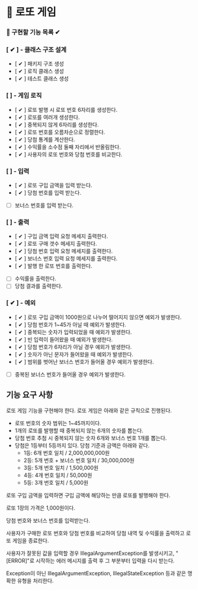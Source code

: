 # 🎰 로또 게임

### 🎯 구현할 기능 목록 ✔


### [ ✔ ] - 클래스 구조 설계
- [ ✔ ] 패키지 구조 생성
- [ ✔ ] 로직 클래스 생성 
- [ ✔ ] 테스트 클래스 생성

### [  ] - 게임 로직

- [ ✔ ] 로또 발행 시 로또 번호 6자리를 생성한다.
- [ ✔ ] 로또를 여러개 생성한다.
- [ ✔ ] 중복되지 않게 6자리를 생성한다.
- [ ✔ ] 로또 번호를 오름차순으로 정렬한다.
- [ ✔ ] 당첨 통계를 계산한다.
- [ ✔ ] 수익률을 소수점 둘째 자리에서 반올림한다.
- [ ✔ ] 사용자의 로또 번호와 당첨 번호를 비교한다.

### [  ] - 입력

- [ ✔ ] 로또 구입 금액을 입력 받는다.
- [ ✔ ] 당첨 번호를 입력 받는다.
- [  ] 보너스 번호를 입력 받는다.

### [  ] - 출력

- [ ✔ ] 구입 금액 입력 요청 메세지 출력한다.
- [ ✔ ] 로또 구매 갯수 메세지 출력한다.
- [ ✔ ] 당첨 번호 입력 요청 메세지를 출력한다.
- [ ✔ ] 보너스 번호 입력 요청 메세지를 출력한다.
- [ ✔ ] 발행 한 로또 번호를 출력한다.
- [  ] 수익률을 출력한다.
- [  ] 당첨 결과를 출력한다.

### [ ✔ ] - 예외

- [ ✔ ] 로또 구입 금액이 1000원으로 나누어 떨어지지 않으면 예외가 발생한다.
- [ ✔ ] 당첨 번호가 1~45가 아닐 때 예외가 발생한다.
- [ ✔ ] 중복되는 숫자가 입력되었을 때 예외가 발생한다.
- [ ✔ ] 빈 입력이 들어왔을 때 예외가 발생한다.
- [ ✔ ] 당첨 번호가 6자리가 아닐 경우 예외가 발생한다.
- [ ✔ ] 숫자가 아닌 문자가 들어왔을 때 예외가 발생한다.
- [ ✔ ] 범위를 벗어난 보너스 번호가 들어올 경우 예외가 발생한다.
- [  ] 중복된 보너스 번호가 들어올 경우 예외가 발생한다.

## 기능 요구 사항
로또 게임 기능을 구현해야 한다. 로또 게임은 아래와 같은 규칙으로 진행된다.

- 로또 번호의 숫자 범위는 1~45까지이다.
- 1개의 로또를 발행할 때 중복되지 않는 6개의 숫자를 뽑는다.
- 당첨 번호 추첨 시 중복되지 않는 숫자 6개와 보너스 번호 1개를 뽑는다.
- 당첨은 1등부터 5등까지 있다. 당첨 기준과 금액은 아래와 같다.
    - 1등: 6개 번호 일치 / 2,000,000,000원
    - 2등: 5개 번호 + 보너스 번호 일치 / 30,000,000원
    - 3등: 5개 번호 일치 / 1,500,000원
    - 4등: 4개 번호 일치 / 50,000원
    - 5등: 3개 번호 일치 / 5,000원

로또 구입 금액을 입력하면 구입 금액에 해당하는 만큼 로또를 발행해야 한다.

로또 1장의 가격은 1,000원이다.

당첨 번호와 보너스 번호를 입력받는다.

사용자가 구매한 로또 번호와 당첨 번호를 비교하여 당첨 내역 및 수익률을 출력하고 로또 게임을 종료한다.

사용자가 잘못된 값을 입력할 경우 IllegalArgumentException를 발생시키고, "[ERROR]"로 시작하는 에러 메시지를 출력 후 그 부분부터 입력을 다시 받는다.

Exception이 아닌 IllegalArgumentException, IllegalStateException 등과 같은 명확한 유형을 처리한다.